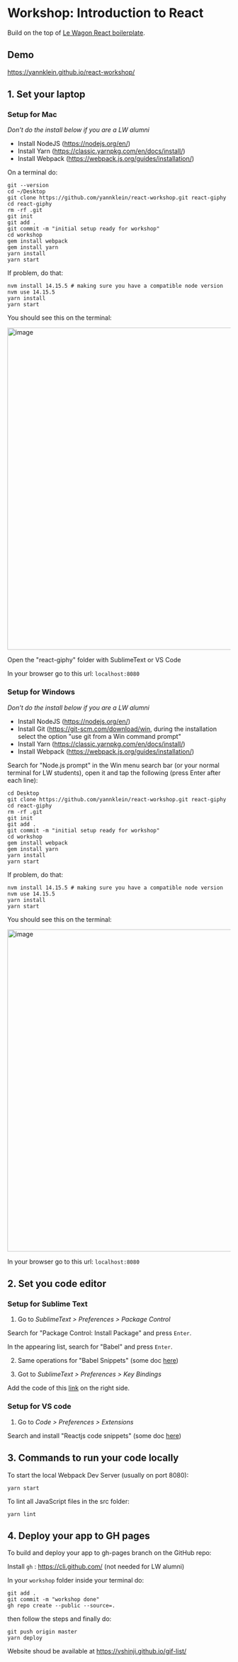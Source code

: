 # Workshop: Introduction to React 
Build on the top of [Le Wagon React boilerplate](https://github.com/lewagon/react-boilerplate).

## Demo

https://yannklein.github.io/react-workshop/

## 1. Set your laptop
### Setup for Mac

_Don't do the install below if you are a LW alumni_
- Install NodeJS (https://nodejs.org/en/)
- Install Yarn (https://classic.yarnpkg.com/en/docs/install/)
- Install Webpack (https://webpack.js.org/guides/installation/)

On a terminal do:
```
git --version
cd ~/Desktop
git clone https://github.com/yannklein/react-workshop.git react-giphy 
cd react-giphy
rm -rf .git
git init
git add .
git commit -m "initial setup ready for workshop" 
cd workshop
gem install webpack
gem install yarn
yarn install
yarn start
```

If problem, do that:
```
nvm install 14.15.5 # making sure you have a compatible node version
nvm use 14.15.5
yarn install
yarn start
```

You should see this on the terminal:

<img width="727" alt="image" src="https://user-images.githubusercontent.com/26819547/188800617-8f08f06c-e8d9-4bfd-aaf5-62a45bd06661.png">

Open the "react-giphy" folder with SublimeText or VS Code

In your browser go to this url: `localhost:8080`

### Setup for Windows

_Don't do the install below if you are a LW alumni_
- Install NodeJS (https://nodejs.org/en/)
- Install Git (https://git-scm.com/download/win, during the installation select the option "use git from a Win command prompt"
- Install Yarn (https://classic.yarnpkg.com/en/docs/install/)
- Install Webpack (https://webpack.js.org/guides/installation/)

Search for "Node.js prompt" in the Win menu search bar (or your normal terminal for LW students), open it and tap the following (press Enter after each line):
```
cd Desktop
git clone https://github.com/yannklein/react-workshop.git react-giphy 
cd react-giphy
rm -rf .git
git init
git add .
git commit -m "initial setup ready for workshop" 
cd workshop
gem install webpack
gem install yarn
yarn install
yarn start
```

If problem, do that:
```
nvm install 14.15.5 # making sure you have a compatible node version
nvm use 14.15.5
yarn install
yarn start
```

You should see this on the terminal:

<img width="727" alt="image" src="https://user-images.githubusercontent.com/26819547/188800617-8f08f06c-e8d9-4bfd-aaf5-62a45bd06661.png">

In your browser go to this url: `localhost:8080`


## 2. Set you code editor
### Setup for Sublime Text
1. Go to _SublimeText > Preferences > Package Control_

Search for "Package Control: Install Package" and press `Enter`.

In the appearing list, search for "Babel" and press `Enter`.

2. Same operations for "Babel Snippets" (some doc [here](https://github.com/babel/babel-sublime-snippets))

3. Got to _SublimeText > Preferences > Key Bindings_

Add the code of this [link](https://gist.github.com/ssaunier/60d33d212564daadd5eeaebd3961be44) on the right side.

### Setup for VS code
1. Go to _Code > Preferences > Extensions_

Search and install "Reactjs code snippets" (some doc [here](https://github.com/babel/babel-sublime-snippets))

## 3. Commands to run your code locally
To start the local Webpack Dev Server (usually on port 8080):
```
yarn start
```

To lint all JavaScript files in the src folder:
```
yarn lint
```

## 4. Deploy your app to GH pages
To build and deploy your app to gh-pages branch on the GitHub repo:

Install `gh` : https://cli.github.com/ (not needed for LW alumni)

In your `workshop` folder inside your terminal do:

```
git add .
git commit -m "workshop done"
gh repo create --public --source=.
```

then follow the steps and finally do:

```
git push origin master
yarn deploy
```

Website shoud be available at https://vshinji.github.io/gif-list/
